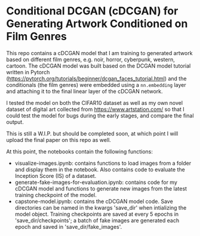# Conditional DCGAN (cDCGAN) for Generating Artwork Conditioned on Film Genres

This repo contains a cDCGAN model that I am training to generated artwork based on different film genres, e.g. noir, horror, cyberpunk, western, cartoon. The cDCGAN model was built based on the DCGAN model tutorial written in Pytorch (https://pytorch.org/tutorials/beginner/dcgan_faces_tutorial.html) and the conditionals (the film genres) were embedded using a `nn.embedding` layer and attaching it to the final linear layer of the cDCGAN network.

I tested the model on both the CIFAR10 dataset as well as my own novel dataset of digital art collected from https://www.artstation.com/ so that I could test the model for bugs during the early stages, and compare the final output.

This is still a W.I.P. but should be completed soon, at which point I will upload the final paper on this repo as well.

At this point, the notebooks contain the following functions:
- visualize-images.ipynb: contains functions to load images from a folder and display them in the notebook. Also contains code to evaluate the Inception Score (IS) of a dataset. 
- generate-fake-images-for-evaluation.ipynb: contains code for my cDCGAN model and functions to generate new images from the latest training checkpoint of the model.
- capstone-model.ipynb: contains the cDCGAN model code. Save directories can be named in the kwargs 'save_dir' when intializing the model object. Training checkpoints are saved at every 5 epochs in 'save_dir/checkpoints'; a batch of fake images are generated each epoch and saved in 'save_dir/fake_images'.

